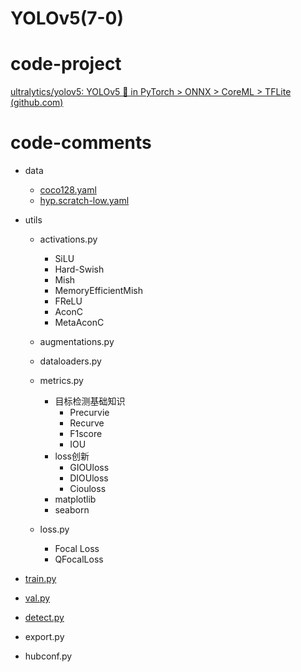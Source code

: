 # YOLOv5(7-0)
# code-project

[ultralytics/yolov5: YOLOv5 🚀 in PyTorch > ONNX > CoreML > TFLite (github.com)](https://github.com/ultralytics/yolov5)

# code-comments

- data

  - [coco128.yaml](https://blog.csdn.net/ag_ndqn/article/details/129009796)
  - [hyp.scratch-low.yaml](https://blog.csdn.net/ag_ndqn/article/details/129009699)

- utils

  - activations.py

    - SiLU
    - Hard-Swish
    - Mish
    - MemoryEfficientMish
    - FReLU
    - AconC
    - MetaAconC

  - augmentations.py

  - dataloaders.py

  - metrics.py

    - 目标检测基础知识
      - Precurvie
      - Recurve
      - F1score
      - IOU

    * loss创新
      * GIOUloss
      * DIOUloss
      * Ciouloss
    * matplotlib
    * seaborn

  - loss.py

    - Focal Loss
    - QFocalLoss

- [train.py](https://blog.csdn.net/ag_ndqn/article/details/128952591)

- [val.py](https://blog.csdn.net/ag_ndqn/article/details/129005976)

- [detect.py](https://blog.csdn.net/ag_ndqn/article/details/128952852)

- export.py

- hubconf.py

  

